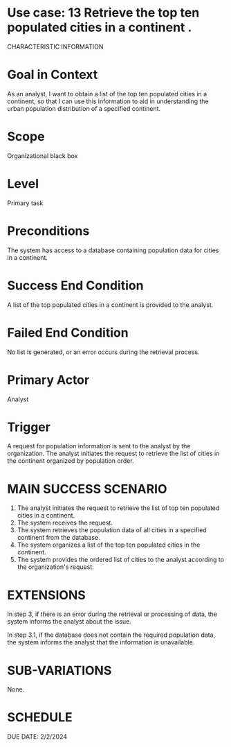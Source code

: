 
Use case: 13 Retrieve the top ten populated cities in a continent . 
==============================================================================

CHARACTERISTIC INFORMATION


Goal in Context
==============================================================================

As an analyst, I want to obtain a list of the top ten populated cities in a continent, so that I can use this information to aid in understanding the urban population distribution of a specified continent.

Scope
==============================================================================


Organizational black box

Level
==============================================================================

Primary task

Preconditions
==============================================================================


The system has access to a database containing population data for cities in a continent.

Success End Condition
==============================================================================


A list of the top  populated cities in a continent is provided to the analyst.

Failed End Condition
==============================================================================


No list is generated, or an error occurs during the retrieval process.

Primary Actor
==============================================================================


 Analyst

Trigger
==================

A request for population information is sent to the analyst by the organization. The analyst initiates the request to retrieve the list of cities in the continent organized by population order.

MAIN SUCCESS SCENARIO
==============================

1.  The analyst initiates the request to retrieve the list of top ten populated cities in a continent.
2.  The system receives the request.
3.  The system retrieves the population data of all cities in a specified continent from the database.
4.  The system organizes a list of the top ten populated cities in the continent.
5.  The system provides the ordered list of cities to the analyst according to the organization's request.

EXTENSIONS
==============================================================================


In step 3, if there is an error during the retrieval or processing of data, the system informs the analyst about the issue.

In step 3.1, if the database does not contain the required population data, the system informs the analyst that the information is unavailable.


SUB-VARIATIONS
==============================================================================


None.

SCHEDULE
==============================================================================


DUE DATE: 2/2/2024
